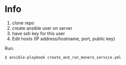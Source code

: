 # Info

1. clone repo
2. create ansible user on server
3. have ssh key for this user
4. Edit hosts (IP address/hostname, port, public key)

Run:

    $ ansible-playbook create_and_run_monero_service.yml
